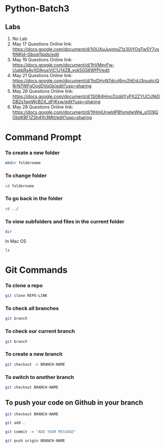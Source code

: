 # Python-Batch3

## Labs

1. No Lab
2. May 17 Questions Online link: https://docs.google.com/document/d/1i0UXuJuymoZ1z30jYOgTw5Y7vxftNKld-GboqI1jpds/edit
3. May 19 Questions Online link: https://docs.google.com/document/d/1hVMeyFw-UukbRsAyXDAruxViC1J14ZB_yok5GS6WfPI/edit
4. May 21 Questions Online link: https://docs.google.com/document/d/1toDHvN7dcvI6nv2hEidJ3nuqIcjQRrN7WFqOogDVqGk/edit?usp=sharing
5. May 26 Questions Online link: https://docs.google.com/document/d/1S0R4HmcDzddYvPX2ZYUCUNiDDB2s1qmWcBZ4_dFIKxw/edit?usp=sharing
6. May 28 Questions Online link: https://docs.google.com/document/d/1tHmlUnwIdP8fxmdwWte_q1O9QOtslKBF1ZSh41h3MtI/edit?usp=sharing



# Command Prompt

### To create a new folder


```sh
mkdir foldername
```

### To change folder

```sh
cd foldername
```


### To go back in the folder
```sh
cd ../
```


### To view subfolders and files in the current folder

```sh
dir
```
In Mac OS
```sh
ls
```


# Git Commands

### To clone a repo
```sh
git clone REPO-LINK
```


### To check all branches
```sh
git branch

```

### To check our current branch
```sh
git branch
```


### To create a new branch
```sh
git checkout -b BRANCH-NAME
```


### To switch to another branch
```sh
git checkout BRANCH-NAME
```


## To push your code on Github in your branch
```sh
git checkout BRANCH-NAME
```

```sh
git add .
```
```sh
git commit -m "ADD YOUR MESSAGE"
```
```sh
git push origin BRANCH-NAME
```




